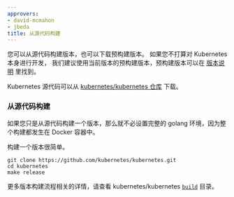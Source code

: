 ```yaml
---
approvers:
- david-mcmahon
- jbeda
title: 从源代码构建
---
```




您可以从源代码构建版本，也可以下载预构建版本。 如果您不打算对 Kubernetes 本身进行开发，
我们建议使用当前版本的预构建版本，预构建版本可以在 [版本说明](/docs/imported/release/notes/) 里找到。


Kubernetes 源代码可以从 [kubernetes/kubernetes 仓库](https://github.com/kubernetes/kubernetes) 下载。


### 从源代码构建


如果您只是从源代码构建一个版本，那么就不必设置完整的 golang 环境，因为整个构建都发生在 Docker 容器中。


构建一个版本很简单。

```shell
git clone https://github.com/kubernetes/kubernetes.git
cd kubernetes
make release
```


更多版本构建流程相关的详情，请查看 kubernetes/kubernetes [`build`](http://releases.k8s.io/{{page.githubbranch}}/build/) 目录。
